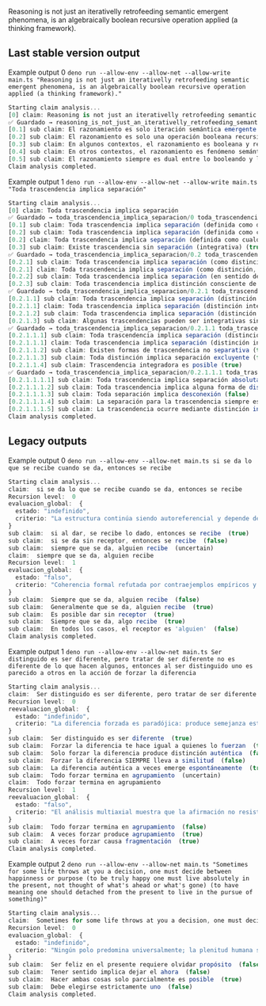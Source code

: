 Reasoning is not just an iterativelly retrofeeding semantic emergent phenomena, is an algebraically boolean recursive operation applied (a thinking framework).

## Last stable version output

Example output 0 ```deno run --allow-env --allow-net --allow-write main.ts "Reasoning is not just an iterativelly retrofeeding semantic emergent phenomena, is an algebraically boolean recursive operation applied (a thinking framework)."```
```ts
Starting claim analysis...
[0] claim: Reasoning is not just an iterativelly retrofeeding semantic emergent phenomena, is an algebraically boolean recursive operation applied (a thinking framework).
✅ Guardado → reasoning_is_not_just_an_iterativelly_retrofeeding_semantic/0 reasoning_is_not_just_an_iterativelly_retrofeeding_semantic.json
[0.1] sub claim: El razonamiento es solo iteración semántica emergente (para todo caso) (false)
[0.2] sub claim: El razonamiento es solo una operación booleana recursiva aplicada (para todo caso) (false)
[0.3] sub claim: En algunos contextos, el razonamiento es booleana y recursivamente formalizable (true)
[0.4] sub claim: En otros contextos, el razonamiento es fenómeno semántico emergente irreducible (true)
[0.5] sub claim: El razonamiento siempre es dual entre lo booleando y lo semántico (true)
Claim analysis completed.
```

Example output 1 ```deno run --allow-env --allow-net --allow-write main.ts "Toda trascendencia implica separación"```
```ts
Starting claim analysis...
[0] claim: Toda trascendencia implica separación
✅ Guardado → toda_trascendencia_implica_separacion/0 toda_trascendencia_implica_separacion.json
[0.1] sub claim: Toda trascendencia implica separación (definida como distinción disyuntiva) (true)
[0.2] sub claim: Toda trascendencia implica separación (definida como cualquier distinción, incluso integrativa) (uncertain)
[0.2] claim: Toda trascendencia implica separación (definida como cualquier distinción, incluso integrativa)
[0.3] sub claim: Existe trascendencia sin separación (integrativa) (true)
✅ Guardado → toda_trascendencia_implica_separacion/0.2 toda_trascendencia_implica_separacion.json
[0.2.1] sub claim: Toda trascendencia implica separación (como distinción, incluso integrativa) (uncertain)
[0.2.1] claim: Toda trascendencia implica separación (como distinción, incluso integrativa)
[0.2.2] sub claim: Toda trascendencia implica separación (en sentido de ruptura o aislamiento) (false)
[0.2.3] sub claim: Toda trascendencia implica distinción consciente de estados (true)
✅ Guardado → toda_trascendencia_implica_separacion/0.2.1 toda_trascendencia_implica_separacion.json
[0.2.1.1] sub claim: Toda trascendencia implica separación (distinción integrativa) (uncertain)
[0.2.1.1] claim: Toda trascendencia implica separación (distinción integrativa)
[0.2.1.2] sub claim: Toda trascendencia implica separación (distinción excluyente) (false)
[0.2.1.3] sub claim: Algunas trascendencias pueden ser integrativas sin separación excluyente (true)
✅ Guardado → toda_trascendencia_implica_separacion/0.2.1.1 toda_trascendencia_implica_separacion.json
[0.2.1.1.1] sub claim: Toda trascendencia implica separación (distinción integrativa) (uncertain)
[0.2.1.1.1] claim: Toda trascendencia implica separación (distinción integrativa)
[0.2.1.1.2] sub claim: Existen formas de trascendencia no separativa (true)
[0.2.1.1.3] sub claim: Toda distinción implica separación excluyente (false)
[0.2.1.1.4] sub claim: Trascendencia integradora es posible (true)
✅ Guardado → toda_trascendencia_implica_separacion/0.2.1.1.1 toda_trascendencia_implica_separacion.json
[0.2.1.1.1.1] sub claim: Toda trascendencia implica separación absoluta (false)
[0.2.1.1.1.2] sub claim: Toda trascendencia implica alguna forma de distinción (true)
[0.2.1.1.1.3] sub claim: Toda separación implica desconexión (false)
[0.2.1.1.1.4] sub claim: La separación para la trascendencia siempre es perceptible (false)
[0.2.1.1.1.5] sub claim: La trascendencia ocurre mediante distinción integrativa (true)
Claim analysis completed.
```

## Legacy outputs

Example output 0 ```deno run --allow-env --allow-net main.ts si se da lo que se recibe cuando se da, entonces se recibe```
```ts
Starting claim analysis...
claim:  si se da lo que se recibe cuando se da, entonces se recibe
Recursion level:  0
evaluacion_global:  {
  estado: "indefinido",
  criterio: "La estructura continúa siendo autoreferencial y depende de condiciones externas no especificadas; no es universal sin contextualización"
}
sub claim:  si al dar, se recibe lo dado, entonces se recibe  (true)
sub claim:  si se da sin receptor, entonces se recibe  (false)
sub claim:  siempre que se da, alguien recibe  (uncertain)
claim:  siempre que se da, alguien recibe
Recursion level:  1
evaluacion_global:  {
  estado: "falso",
  criterio: "Coherencia formal refutada por contraejemplos empíricos y laxitud semántica de 'alguien'."
}
sub claim:  Siempre que se da, alguien recibe  (false)
sub claim:  Generalmente que se da, alguien recibe  (true)
sub claim:  Es posible dar sin receptor  (true)
sub claim:  Siempre que se da, algo recibe  (true)
sub claim:  En todos los casos, el receptor es 'alguien'  (false)
Claim analysis completed.
```

Example output 1 ```deno run --allow-env --allow-net main.ts Ser distinguido es ser diferente, pero tratar de ser diferente no es diferente de lo que hacen algunos, entonces al ser distinguido uno es parecido a otros en la acción de forzar la diferencia```
```ts
Starting claim analysis...
claim:  Ser distinguido es ser diferente, pero tratar de ser diferente no es diferente de lo que hacen algunos, entonces al ser distinguido uno es parecido a otros en la acción de forzar la diferencia
Recursion level:  0
reevaluacion_global:  {
  estado: "indefinido",
  criterio: "La diferencia forzada es paradójica: produce semejanza estructural dentro de la diferencia, pero puede haber excepciones singulares. Estado final: irreducible, bucle interpretativo abierto."
}
sub claim:  Ser distinguido es ser diferente  (true)
sub claim:  Forzar la diferencia te hace igual a quienes lo fuerzan  (true)
sub claim:  Solo forzar la diferencia produce distinción auténtica  (false)
sub claim:  Forzar la diferencia SIEMPRE lleva a similitud  (false)
sub claim:  La diferencia auténtica a veces emerge espontáneamente  (true)
sub claim:  Todo forzar termina en agrupamiento  (uncertain)
claim:  Todo forzar termina en agrupamiento
Recursion level:  1
reevaluacion_global:  {
  estado: "falso",
  criterio: "El análisis multiaxial muestra que la afirmación no resiste contraejemplos robustos y requiere marco condicional, no absoluto."
}
sub claim:  Todo forzar termina en agrupamiento  (false)
sub claim:  A veces forzar produce agrupamiento  (true)
sub claim:  A veces forzar causa fragmentación  (true)
Claim analysis completed.
```

Example output 2 ```deno run --allow-env --allow-net main.ts "Sometimes for some life throws at you a decision, one must decide between happinness or purpose (to be truly happy one must live absolutely in the present, not thought of what's ahead or what's gone) (to have meaning one should detached from the present to live in the pursue of something)"```
```ts
Starting claim analysis...
claim:  Sometimes for some life throws at you a decision, one must decide between happinness or purpose (to be truly happy one must live absolutely in the present, not thought of what's ahead or what's gone) (to have meaning one should detached from the present to live in the pursue of something)
Recursion level:  0
evaluacion_global:  {
  estado: "indefinido",
  criterio: "Ningún polo predomina universalmente; la plenitud humana surge de la tensión productiva entre ambas posibilidades."
}
sub claim:  Ser feliz en el presente requiere olvidar propósito  (false)
sub claim:  Tener sentido implica dejar el ahora  (false)
sub claim:  Hacer ambas cosas solo parcialmente es posible  (true)
sub claim:  Debe elegirse estrictamente uno  (false)
Claim analysis completed.
```